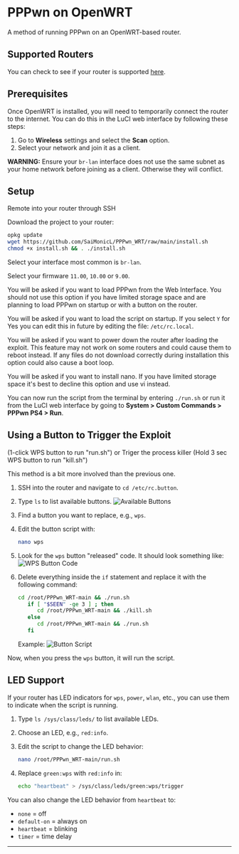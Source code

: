# PPPwn on OpenWRT

A method of running PPPwn on an OpenWRT-based router.

## Supported Routers

You can check to see if your router is supported [here](https://openwrt.org/toh/start).

## Prerequisites

Once OpenWRT is installed, you will need to temporarily connect the router to the internet. You can do this in the LuCI web interface by following these steps:

1. Go to **Wireless** settings and select the **Scan** option.
2. Select your network and join it as a client.

**WARNING:** Ensure your `br-lan` interface does not use the same subnet as your home network before joining as a client. Otherwise they will conflict.

## Setup

Remote into your router through SSH

Download the project to your router:

```sh
opkg update
wget https://github.com/SaiMonicL/PPPwn_WRT/raw/main/install.sh
chmod +x install.sh && . ./install.sh
```

Select your interface most common is `br-lan`.

Select your firmware `11.00`, `10.00` or `9.00`.

You will be asked if you want to load PPPwn from the Web Interface. You should not use this option if you have limited storage space and
are planning to load PPPwn on startup or with a button on the router.

You will be asked if you want to load the script on startup. If you select `Y` for Yes you can edit this in future by editing the file: `/etc/rc.local`.

You will be asked if you want to power down the router after loading the exploit. This feature may not work on some routers and could
cause them to reboot instead. If any files do not download correctly during installation this option could also cause a boot loop.

You will be asked if you want to install nano. If you have limited storage space it's best to decline this option and use vi instead.

You can now run the script from the terminal by entering `./run.sh` or run it from the LuCI web interface by going to **System > Custom Commands > PPPwn PS4 > Run**.

## Using a Button to Trigger the Exploit 
(1-click WPS button to run "run.sh") or Triger the process killer (Hold 3 sec WPS button to run "kill.sh")

This method is a bit more involved than the previous one.

1. SSH into the router and navigate to `cd /etc/rc.button`.

2. Type `ls` to list available buttons.
   ![Available Buttons](https://i.imgur.com/kb0hZrT.png)

3. Find a button you want to replace, e.g., `wps`.

4. Edit the button script with:

    ```sh
    nano wps
    ```

5. Look for the `wps` button "released" code. It should look something like:
   ![WPS Button Code](https://i.imgur.com/ej8kr91.png)

6. Delete everything inside the `if` statement and replace it with the following command:
   
    ```sh
    cd /root/PPPwn_WRT-main && ./run.sh
       if [ "$SEEN" -ge 3 ] ; then
          cd /root/PPPwn_WRT-main && ./kill.sh
       else
          cd /root/PPPwn_WRT-main && ./run.sh
       fi
    ```
    

   Example:
   ![Button Script](https://i.imgur.com/IMSN7Np.png)

Now, when you press the `wps` button, it will run the script.

## LED Support

If your router has LED indicators for `wps`, `power`, `wlan`, etc., you can use them to indicate when the script is running.

1. Type `ls /sys/class/leds/` to list available LEDs.
2. Choose an LED, e.g., `red:info`.
3. Edit the script to change the LED behavior:

    ```sh
    nano /root/PPPwn_WRT-main/run.sh
    ```

4. Replace `green:wps` with `red:info` in:

    ```sh
    echo "heartbeat" > /sys/class/leds/green:wps/trigger
    ```

You can also change the LED behavior from `heartbeat` to:
- `none` = off
- `default-on` = always on
- `heartbeat` = blinking
- `timer` = time delay

---
